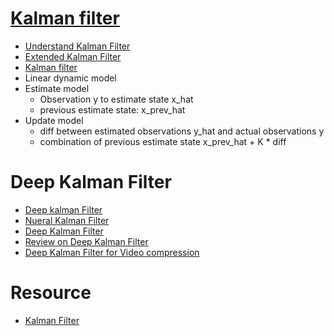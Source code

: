 # [Kalman filter](https://www.youtube.com/watch?v=AACg26YEips)
* [Understand Kalman Filter](https://courses.engr.illinois.edu/ece420/sp2017/UnderstandingKalmanFilter.pdf)
* [Extended Kalman Filter](https://medium.com/@jonathan_hui/self-driving-object-tracking-intuition-and-the-math-behind-kalman-filter-657d11dd0a90)
* [Kalman filter](https://towardsdatascience.com/kalman-filter-an-algorithm-for-making-sense-from-the-insights-of-various-sensors-fused-together-ddf67597f35e)
* Linear dynamic model
* Estimate model
  * Observation y to estimate state x_hat
  * previous estimate state: x_prev_hat
* Update model
  * diff between estimated observations y_hat and actual observations y
  * combination of previous estimate state x_prev_hat + K * diff
  
# Deep Kalman Filter
* [Deep kalman Filter](https://arxiv.org/pdf/1703.02310.pdf)
* [Nueral Kalman Filter](https://papers.nips.cc/paper/3665-a-neural-implementation-of-the-kalman-filter.pdf)
* [Deep Kalman Filter](https://arxiv.org/pdf/1511.05121.pdf)
* [Review on Deep Kalman Filter](file:///D:/Downloads/DeepKalmanFilters--LiveandLearn.pdf)
* [Deep Kalman Filter for Video compression](http://openaccess.thecvf.com/content_ECCV_2018/papers/Guo_Lu_Deep_Kalman_Filtering_ECCV_2018_paper.pdf)

# Resource
* [Kalman Filter](https://medium.com/@surmenok/learning-kalman-filter-250d3d15bf53)

